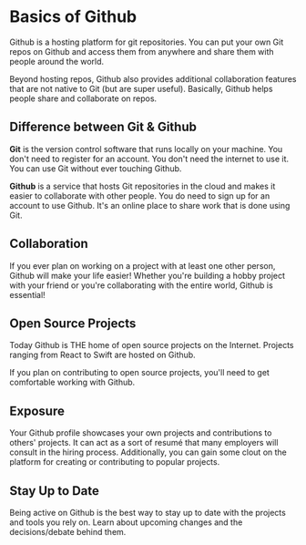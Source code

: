# Basics of Github

Github is a hosting platform for git repositories. You can put your own Git repos on Github and access them from anywhere and share them with people around the world.

Beyond hosting repos, Github also provides additional collaboration features that are not native to Git (but are super useful). Basically, Github helps people share and collaborate on repos.

## Difference between Git & Github

**Git** is the version control software that runs locally on your machine. You don't need to register for an account. You don't need the internet to use it. You can use Git without ever touching Github.

**Github** is a service that hosts Git repositories in the cloud and makes it easier to collaborate with other people. You do need to sign up for an account to use Github. It's an online place to share work that is done using Git.

## Collaboration

If you ever plan on working on a project with at least one other person, Github will make your life easier! Whether you're building a hobby project with your friend or you're collaborating with the entire world, Github is essential!

## Open Source Projects

Today Github is THE home of open source projects on the Internet. Projects ranging from React to Swift are hosted on Github.

If you plan on contributing to open source projects, you'll need to get comfortable working with Github.

## Exposure

Your Github profile showcases your own projects and contributions to others' projects.
It can act as a sort of resumé that many employers will consult in the hiring process. Additionally, you can gain some clout on the platform for creating or contributing to popular projects.

## Stay Up to Date

Being active on Github is the best way to stay up to date with the projects and tools you rely on. Learn about upcoming changes and the decisions/debate behind them.
